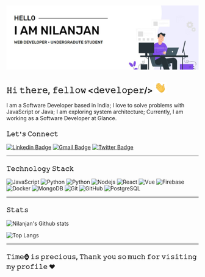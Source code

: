 ![Banner](https://raw.githubusercontent.com/nil1729/nil1729/master/assets/nilanjan.jpg)

## 𝙷𝚒 𝚝𝚑𝚎𝚛𝚎, 𝚏𝚎𝚕𝚕𝚘𝚠 <𝚍𝚎𝚟𝚎𝚕𝚘𝚙𝚎𝚛/> <img alt="👋" src="https://raw.githubusercontent.com/nil1729/nil1729/master/assets/wave.gif" width="30px" height="30px">

I am a Software Developer based in India; I love to solve problems with JavaScript or Java; I am exploring system architecture; Currently, I am working as a Software Developer at Glance. 

### 𝙻𝚎𝚝'𝚜 𝙲𝚘𝚗𝚗𝚎𝚌𝚝

[![Linkedin Badge](https://img.shields.io/badge/-Nilanjan_Deb-0e76a8?style=flat-square&logo=Linkedin&logoColor=white&link=https://www.linkedin.com/in/nil1729/)](https://www.linkedin.com/in/nil1729/)
[![Gmail Badge](https://img.shields.io/badge/-nilanjan172svian@gmail.com-c14438?style=flat-square&logo=Gmail&logoColor=white&link=mailto:nilanjan172nsvian@gmail.com)](mailto:nilanjan172nsvian@gmail.com)
[![Twitter Badge](https://img.shields.io/badge/-@nil1729-blue?style=flat-square&logo=Twitter&logoColor=white&link=https://www.twitter.com/@nil1729/)](https://www.twitter.com/@nil1729/)

---

### 𝚃𝚎𝚌𝚑𝚗𝚘𝚕𝚘𝚐𝚢 𝚂𝚝𝚊𝚌𝚔

![JavaScript](https://img.shields.io/badge/-JavaScript-black?style=flat-square&logo=javascript)
![Python](https://img.shields.io/badge/-Python-black?style=flat-square&logo=Python&logoColor=green)
![Python](https://img.shields.io/badge/-Java-black?style=flat-square&logo=jvm&logoColor=green)
![Nodejs](https://img.shields.io/badge/-Nodejs-black?style=flat-square&logo=Node.js)
![React](https://img.shields.io/badge/-React-black?style=flat-square&logo=react)
![Vue](https://img.shields.io/badge/-Vue-black?style=flat-square&logo=vue.js)
![Firebase](https://img.shields.io/badge/-Firebase-black?style=flat-square&logo=Firebase&logoColor=yellow)
![Docker](https://img.shields.io/badge/-Docker-black?style=flat-square&logo=docker&logoColor=blue)
![MongoDB](https://img.shields.io/badge/-MongoDB-black?style=flat-square&logo=mongodb)
![Git](https://img.shields.io/badge/-Git-black?style=flat-square&logo=git)
![GitHub](https://img.shields.io/badge/-GitHub-181717?style=flat-square&logo=github)
![PostgreSQL](https://img.shields.io/badge/-PostgreSQL-31648C?style=flat-square&logo=postgresql&logoColor=white)

---

### 𝚂𝚝𝚊𝚝𝚜

![Nilanjan's Github stats](https://github-readme-stats.vercel.app/api?username=nil1729&show_icons=true&theme=merko)

![Top Langs](https://github-readme-stats.vercel.app/api/top-langs/?username=nil1729&hide=SCSS&layout=compact&theme=merko)

---

### 𝚃𝚒𝚖𝚎⌚ 𝚒𝚜 𝚙𝚛𝚎𝚌𝚒𝚘𝚞𝚜, 𝚃𝚑𝚊𝚗𝚔 𝚢𝚘𝚞 𝚜𝚘 𝚖𝚞𝚌𝚑 𝚏𝚘𝚛 𝚟𝚒𝚜𝚒𝚝𝚒𝚗𝚐 𝚖𝚢 𝚙𝚛𝚘𝚏𝚒𝚕𝚎 ❤️
